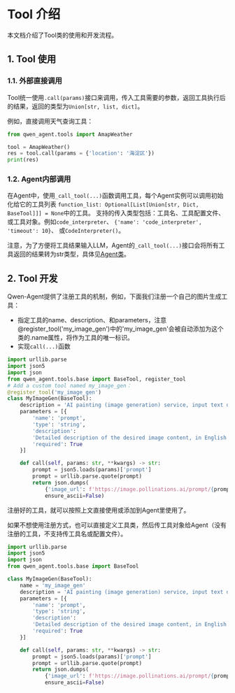 # Tool 介绍

本文档介绍了Tool类的使用和开发流程。

## 1. Tool 使用

### 1.1. 外部直接调用
Tool统一使用`.call(params)`接口来调用，传入工具需要的参数，返回工具执行后的结果，返回的类型为`Union[str, list, dict]`。

例如，直接调用天气查询工具：
```py
from qwen_agent.tools import AmapWeather

tool = AmapWeather()
res = tool.call(params = {'location': '海淀区'})
print(res)
```

### 1.2. Agent内部调用

在Agent中，使用`_call_tool(...)`函数调用工具，每个Agent实例可以调用初始化给它的工具列表
`function_list: Optional[List[Union[str, Dict, BaseTool]]] = None`中的工具。
支持的传入类型包括：工具名、工具配置文件、或工具对象。例如`code_interpreter`、 `{'name': 'code_interpreter', 'timeout': 10}`、 或`CodeInterpreter()`。

注意，为了方便将工具结果输入LLM，Agent的`_call_tool(...)`接口会将所有工具返回的结果转为str类型，具体见[Agent类](../qwen_agent/agent.py)。

## 2. Tool 开发
Qwen-Agent提供了注册工具的机制，例如，下面我们注册一个自己的图片生成工具：
- 指定工具的name、description、和parameters，注意@register_tool('my_image_gen')中的'my_image_gen'会被自动添加为这个类的.name属性，将作为工具的唯一标识。
- 实现`call(...)`函数

```py
import urllib.parse
import json5
import json
from qwen_agent.tools.base import BaseTool, register_tool
# Add a custom tool named my_image_gen：
@register_tool('my_image_gen')
class MyImageGen(BaseTool):
    description = 'AI painting (image generation) service, input text description, and return the image URL drawn based on text information.'
    parameters = [{
        'name': 'prompt',
        'type': 'string',
        'description':
        'Detailed description of the desired image content, in English',
        'required': True
    }]

    def call(self, params: str, **kwargs) -> str:
        prompt = json5.loads(params)['prompt']
        prompt = urllib.parse.quote(prompt)
        return json.dumps(
            {'image_url': f'https://image.pollinations.ai/prompt/{prompt}'},
            ensure_ascii=False)
```

注册好的工具，就可以按照上文直接使用或添加到Agent里使用了。

如果不想使用注册方式，也可以直接定义工具类，然后传工具对象给Agent（没有注册的工具，不支持传工具名或配置文件）。
```py
import urllib.parse
import json5
import json
from qwen_agent.tools.base import BaseTool

class MyImageGen(BaseTool):
    name = 'my_image_gen'
    description = 'AI painting (image generation) service, input text description, and return the image URL drawn based on text information.'
    parameters = [{
        'name': 'prompt',
        'type': 'string',
        'description':
        'Detailed description of the desired image content, in English',
        'required': True
    }]

    def call(self, params: str, **kwargs) -> str:
        prompt = json5.loads(params)['prompt']
        prompt = urllib.parse.quote(prompt)
        return json.dumps(
            {'image_url': f'https://image.pollinations.ai/prompt/{prompt}'},
            ensure_ascii=False)
```
